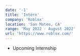 ```yaml
---
date: '-1'
title: 'Intern'
company: 'Roblox'
location: 'San Mateo, CA'
range: 'May 2022 - August 2022'
url: 'https://www.roblox.com/'
---
```


- Upcoming Internship